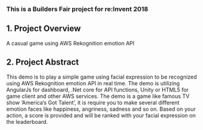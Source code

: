 ### This is a Builders Fair project for re:Invent 2018

## 1. Project Overview
A casual game using AWS Rekognition emotion API

## 2. Project Abstract
This demo is to play a simple game using facial expression to be recognized using AWS Rekognition emotion API in real time. The demo is utilizing AngularJs for dashboard, .Net core for API functions, Unity or HTML5 for game client and other AWS services. The demo is a game like famous TV show ‘America’s Got Talent’, it is require you to make several different emotion faces like happiness, angriness, sadness and so on. Based on your action, a score is provided and will be ranked with your facial expression on the leaderboard.

